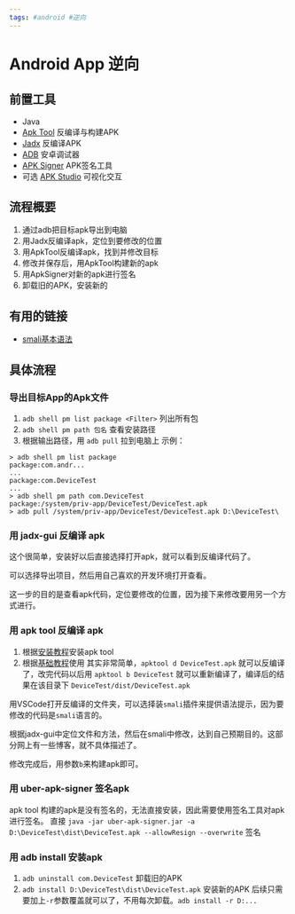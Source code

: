 ```yaml
---
tags: #android #逆向
---
```


# Android App 逆向

## 前置工具
 - Java
 - [Apk Tool](https://github.com/iBotPeaches/Apktool) 反编译与构建APK
 - [Jadx](https://github.com/skylot/jadx) 反编译APK
 - [ADB](https://developer.android.google.cn/studio/releases/platform-tools) 安卓调试器
 - [APK Signer](https://github.com/patrickfav/uber-apk-signer) APK签名工具
 - 可选 [APK Studio](https://vaibhavpandey.com/apkstudio/) 可视化交互

## 流程概要
 1. 通过adb把目标apk导出到电脑
 2. 用Jadx反编译apk，定位到要修改的位置
 3. 用ApkTool反编译apk，找到并修改目标
 4. 修改并保存后，用ApkTool构建新的apk
 5. 用ApkSigner对新的apk进行签名
 6. 卸载旧的APK，安装新的

## 有用的链接
 - [smali基本语法](https://www.jianshu.com/p/2766b76da201)

## 具体流程
### 导出目标App的Apk文件
 1. `adb shell pm list package <Filter>` 列出所有包
 2. `adb shell pm path 包名` 查看安装路径
 3. 根据输出路径，用 `adb pull` 拉到电脑上
示例：
```shell
> adb shell pm list package
package:com.andr...
...
package:com.DeviceTest
...
> adb shell pm path com.DeviceTest
package:/system/priv-app/DeviceTest/DeviceTest.apk
> adb pull /system/priv-app/DeviceTest/DeviceTest.apk D:\DeviceTest\
```

### 用 jadx-gui 反编译 apk
这个很简单，安装好以后直接选择打开apk，就可以看到反编译代码了。

可以选择导出项目，然后用自己喜欢的开发环境打开查看。

这一步的目的是查看apk代码，定位要修改的位置，因为接下来修改要用另一个方式进行。

### 用 apk tool 反编译 apk
 1. 根据[安装教程](https://ibotpeaches.github.io/Apktool/install)安装apk tool
 2. 根据[基础教程](https://ibotpeaches.github.io/Apktool/install)使用
其实非常简单，`apktool d DeviceTest.apk` 就可以反编译了，改完代码以后用 `apktool b DeviceTest` 就可以重新编译了，编译后的结果在该目录下 `DeviceTest/dist/DeviceTest.apk`

用VSCode打开反编译的文件夹，可以选择装`smali`插件来提供语法提示，因为要修改的代码是`smali`语言的。

根据jadx-gui中定位文件和方法，然后在smali中修改，达到自己预期目的。这部分网上有一些博客，就不具体描述了。

修改完成后，用参数`b`来构建apk即可。

### 用 uber-apk-signer 签名apk
apk tool 构建的apk是没有签名的，无法直接安装，因此需要使用签名工具对apk进行签名。
直接 `java -jar uber-apk-signer.jar -a D:\DeviceTest\dist\DeviceTest.apk --allowResign --overwrite` 签名

### 用 adb install 安装apk
 1. `adb uninstall com.DeviceTest` 卸载旧的APK
 2. `adb install D:\DeviceTest\dist\DeviceTest.apk` 安装新的APK
后续只需要加上`-r`参数覆盖就可以了，不用每次卸载。`adb install -r D:...`

